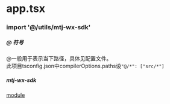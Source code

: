 # app.tsx
### import '@/utils/mtj-wx-sdk'
##### @ 符号
@一般用于表示当下路径，具体见配置文件。  
此项目tsconfig.json中compilerOptions.paths设```"@/*": ["src/*"]```
##### mtj-wx-sdk
[module](./modules.md#mtj-wx-sdk)